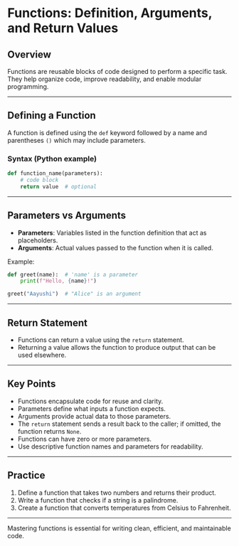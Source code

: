 # Functions: Definition, Arguments, and Return Values

## Overview
Functions are reusable blocks of code designed to perform a specific task. They help organize code, improve readability, and enable modular programming.

---

## Defining a Function

A function is defined using the `def` keyword followed by a name and parentheses `()` which may include parameters.

### Syntax (Python example)
```python
def function_name(parameters):
    # code block
    return value  # optional
```

---

## Parameters vs Arguments

- **Parameters**: Variables listed in the function definition that act as placeholders.
- **Arguments**: Actual values passed to the function when it is called.

Example:
```python
def greet(name):  # 'name' is a parameter
    print(f"Hello, {name}!")

greet("Aayushi")  # "Alice" is an argument
```

---

## Return Statement

- Functions can return a value using the `return` statement.
- Returning a value allows the function to produce output that can be used elsewhere.

---

## Key Points

- Functions encapsulate code for reuse and clarity.
- Parameters define what inputs a function expects.
- Arguments provide actual data to those parameters.
- The `return` statement sends a result back to the caller; if omitted, the function returns `None`.
- Functions can have zero or more parameters.
- Use descriptive function names and parameters for readability.

---

## Practice

1. Define a function that takes two numbers and returns their product.
2. Write a function that checks if a string is a palindrome.
3. Create a function that converts temperatures from Celsius to Fahrenheit.

---

Mastering functions is essential for writing clean, efficient, and maintainable code.
